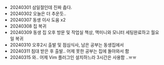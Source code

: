 - 20240301 삼일절인데 진짜 춥다.
- 20240302 오늘은 더 추운듯..
- 20240307 동생 이사 도움 x2
- 20240308 집 복귀
- 20240309 동생 집 오후 방문 및 작업실 책상, 맥미니와 모니터 세팅완료하고 월요일 복귀
- 20240310 오후2시 출발 및 점심식사, 남은 공부는 동생집에서
- 20240311 침대 받은 후 출발.. 어제 못한 공부는 집에 돌아와서 함
- 20240315 와.. 어제 Vim 플러그인 설치하느라 3시간은 사용함 ..ㅠㅠ

